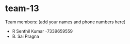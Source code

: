 # team-13
Team members: (add your names and phone numbers here)
* R Senthil Kumar -7339659559 
* B. Sai Pragna
